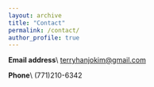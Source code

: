 ```yaml
---
layout: archive
title: "Contact"
permalink: /contact/
author_profile: true
---
```


**Email address**\\
<a href="mailto:terryhanjokim@gmail.com">terryhanjokim@gmail.com</a>

**Phone**\\
(771)210-6342




